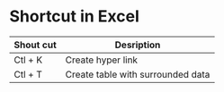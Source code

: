 # Shortcut in Excel

Shout cut       | Desription
------------    | ---------------
Ctl + K         | Create hyper link  
Ctl + T         | Create table with surrounded data  
